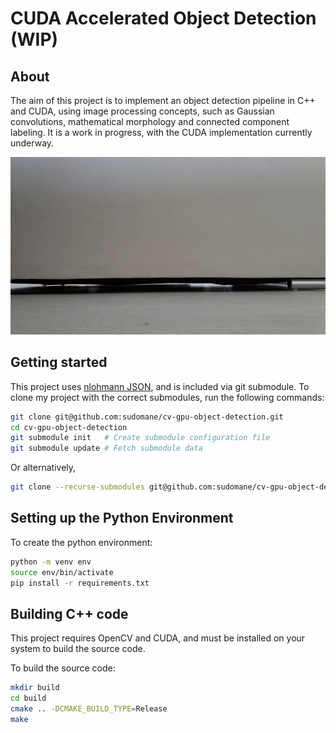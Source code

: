 # CUDA Accelerated Object Detection (WIP)

## About

The aim of this project is to implement an object detection pipeline in C++ and CUDA, using image processing concepts, such as Gaussian convolutions, mathematical morphology and connected component labeling. It is a work in progress, with the CUDA implementation currently underway.

<img src="data/rolling_hammer.gif"/>

## Getting started

This project uses [nlohmann JSON](https://github.com/nlohmann/json), and is included via git submodule. To clone my project with the correct submodules, run the following commands:

```bash
git clone git@github.com:sudomane/cv-gpu-object-detection.git
cd cv-gpu-object-detection
git submodule init   # Create submodule configuration file
git submodule update # Fetch submodule data
```

Or alternatively,

```bash
git clone --recurse-submodules git@github.com:sudomane/cv-gpu-object-detection.git
```

## Setting up the Python Environment

To create the python environment:
```bash
python -m venv env
source env/bin/activate
pip install -r requirements.txt
```

## Building C++ code

This project requires OpenCV and CUDA, and must be installed on your system to build the source code.

To build the source code:
```bash
mkdir build
cd build
cmake .. -DCMAKE_BUILD_TYPE=Release
make
```
